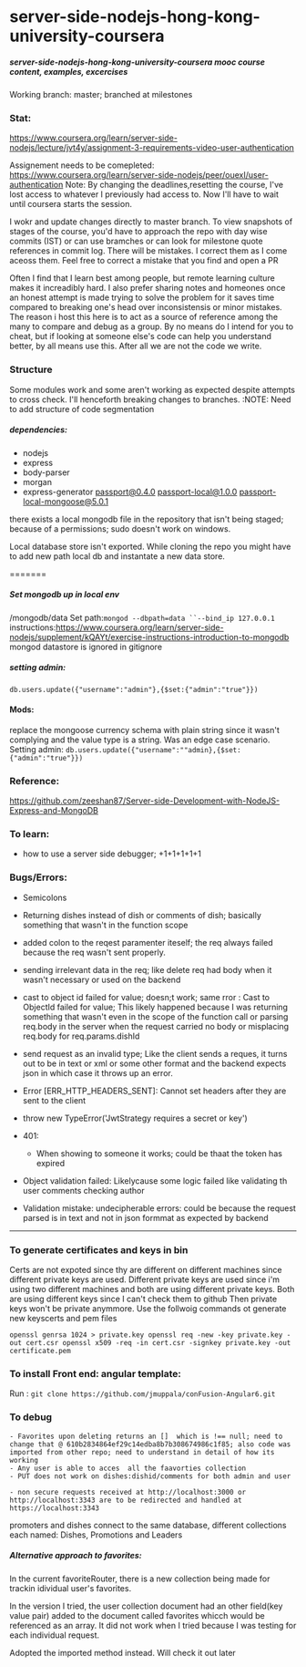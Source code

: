 # server-side-nodejs-hong-kong-university-coursera
##### server-side-nodejs-hong-kong-university-coursera mooc course content, examples, excercises

Working branch: master; branched at milestones

### Stat:
https://www.coursera.org/learn/server-side-nodejs/lecture/jvt4y/assignment-3-requirements-video-user-authentication

Assignement needs to be comepleted: https://www.coursera.org/learn/server-side-nodejs/peer/ouexI/user-authentication
Note: By changing the deadlines,resetting the course, I've lost access to whatever I previously had access to. Now I'll have to wait until coursera starts the session.

I wokr and update changes directly to master branch. To view snapshots of stages of the course, you'd have to  approach the repo with day wise commits (IST) or can use bramches or can look for milestone quote references in commit log. There will be mistakes. I correct them as I come aceoss them. Feel free to correct a mistake that you find and open a PR

Often I find that I learn best among people, but remote learning culture makes it increadibly hard. I also prefer sharing notes and homeones once an honest attempt is made trying to solve the problem for it saves time compared to breaking one's head over inconsistensis or minor mistakes. The reason i host this here is to act as a source of reference among the many to compare and debug as a group. By no means do I intend for you to cheat, but if looking at someone else's code can help you understand better, by all means use this. After all we are not the code we write. 

### Structure
Some modules  work and some aren't working as expected despite attempts to cross check. 
I'll henceforth breaking changes to branches.
:NOTE: Need to add structure of code segmentation


##### dependencies:
- nodejs
- express
- body-parser
- morgan
- express-generator
passport@0.4.0 passport-local@1.0.0 passport-local-mongoose@5.0.1

there exists a local mongodb file in the repository that isn't being staged; because of a permissions; sudo doesn't work on windows.

Local database store isn't exported. While cloning the repo you might have to add new path local db and instantate a new data store.

=======
##### Set mongodb up in local env
/mongodb/data
Set path:`mongod --dbpath=data ``--bind_ip 127.0.0.1`
instructions:https://www.coursera.org/learn/server-side-nodejs/supplement/kQAYt/exercise-instructions-introduction-to-mongodb
mongod datastore is ignored in gitignore

##### setting admin: 
`db.users.update({"username":"admin"},{$set:{"admin":"true"}})`

#### Mods:
 replace the mongoose currency schema with plain string since it wasn't complying and the value type is a string. 
Was an edge case scenario.
Setting admin: `db.users.update({"username":""admin},{$set:{"admin":"true"}})`


### Reference:
https://github.com/zeeshan87/Server-side-Development-with-NodeJS-Express-and-MongoDB


### To learn: 
- how to use a server side debugger; +1+1+1+1+1
### Bugs/Errors:
- Semicolons
- Returning dishes instead of dish or comments of dish; basically something that wasn't in the function scope
- added colon to the reqest paramenter iteself; the req always failed because the req wasn't sent properly.
- sending irrelevant data in the req; like delete req had body when it wasn't necessary or used on the backend
- cast to object id failed for value; doesn;t work; same rror : Cast to ObjectId failed for value; This likely happened because I was returning something that wasn't even in the scope of the function call or parsing req.body in the server when the request carried no body or misplacing req.body for req.params.dishId
- send request as an invalid type; Like the client sends a reques, it turns out to be in text or xml or some other format and the backend expects json in which case it throws up an error.
- Error [ERR_HTTP_HEADERS_SENT]: Cannot set headers after they
are sent to the client
- throw new TypeError('JwtStrategy requires a secret or key')
- 401: 
    - When showing to someone  it works; could be thaat the token has expired

- Object validation failed: Likelycause some logic failed like validating th user comments checking author
- Validation mistake: undecipherable errors: could be because the request parsed is in text and not in json formmat as expected by backend
--- 

### To generate certificates and keys in bin
Certs are not expoted since thy are different on different machines since different private keys are used. Different private keys are used since i'm using two different machines and both are using different private keys. Both are using different keys since I can't check them to github Then private keys won't be private anymmore.  Use the follwoig commands ot generate new keyscerts and pem files
 
`
openssl genrsa 1024 > private.key
openssl req -new -key private.key -out cert.csr
openssl x509 -req -in cert.csr -signkey private.key -out certificate.pem
`
### To install Front end: angular template:
Run : `git clone https://github.com/jmuppala/conFusion-Angular6.git`

### To debug
    - Favorites upon deleting returns an []  which is !== null; need to change that @ 610b2834864ef29c14edba8b7b308674986c1f85; also code was imported from other repo; need to understand in detail of how its working
    - Any user is able to acces  all the faavorties collection
    - PUT does not work on dishes:dishid/comments for both admin and user

    - non secure requests received at http://localhost:3000 or http://localhost:3343 are to be redirected and handled at https://localhost:3343

promoters and dishes connect to the same database, different collections each named: Dishes, Promotions and Leaders


##### Alternative approach to favorites:

In the current favoriteRouter, there is a new collection being made for trackin idividual user's favorites.

In the version I tried, the user collection document had an other field(key value pair) added to the document called favorites whicch would be referenced as an array. It did not work when I tried because I was testing for each individual request.

Adopted the imported method instead. Will check it out later

